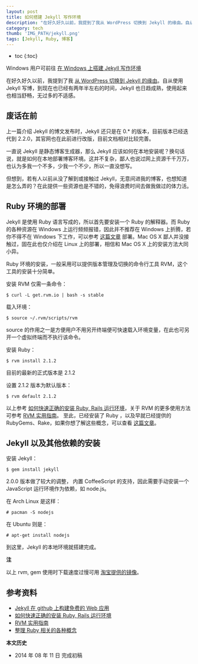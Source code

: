 ```yaml
---
layout: post
title: 如何搭建 Jekyll 写作环境
description: "在好久好久以前，我提到了我从 WordPress 切换到 Jekyll 的缘由。自从使用 Jekyll 写博，到现在也已经有两年半左右的时间，Jekyll 也日趋成熟，使用起来也相当舒畅，无过多的不适感。"
category: tech
thumb: 'IMG_PATH/jekyll.png'
tags: [Jekyll, Ruby, 博客]
---
```


* toc
{:toc}

Windows 用户可前往 [在 Windows 上搭建 Jekyll 写作环境](run-jekyll-on-windows.html)

在好久好久以前，我提到了我 [从 WordPress 切换到 Jekyll 的缘由](http://blog.fooleap.org/replace-wordpress-with-jekyll.html)。自从使用 Jekyll 写博，到现在也已经有两年半左右的时间，Jekyll 也日趋成熟，使用起来也相当舒畅，无过多的不适感。

## 废话在前

上一篇介绍 Jekyll 的博文发布时，Jekyll 还只是在 0.*  的版本，目前版本已经迭代到  2.2.0，其官网也在此前进行改版，目前文档相对比较完善。

一直说 Jekyll 是静态博客生成器，那么 Jekyll 应该如何在本地安装呢？换句话说，就是如何在本地部署博客环境。这并不复杂，鄙人也说过网上资源千千万万，也认为多我一个不多，少我一个不少，所以一直没想写。

但想到，若有人以前从没了解到或接触过 Jekyll，无意间进我的博客，也想知道是怎么弄的？在此提供一些资源也是不错的，免得浪费时间去做我做过的体力活。

## Ruby 环境的部署

Jekyll 是使用 Ruby 语言写成的，所以首先要安装一个 Ruby 的解释器。而 Ruby 的各种资源在 Windows 上运行频频报错，因此并不推荐在 Windows 上折腾，若你不得不在 Windows 下工作，可以参考 [这篇文章](http://blog.fens.me/jekyll-bootstarp-github) 部署。Mac OS  X 鄙人并没接触过，固在此也仅介绍在 Linux 上的部署，相信和 Mac OS X 上的安装方法大同小异。

Ruby 环境的安装，一般采用可以提供版本管理及切换的命令行工具  RVM，这个工具的安装十分简单。

安装 RVM 仅需一条命令：

    $ curl -L get.rvm.io | bash -s stable

载入环境：

    $ source ~/.rvm/scripts/rvm

source 的作用之一是方便用户不用另开终端便可快速载入环境变量，在此也可另开一个虚拟终端而不执行该命令。

安装 Ruby：

    $ rvm install 2.1.2

目前的最新的正式版本是 2.1.2

设置 2.1.2 版本为默认版本：

    $ rvm default 2.1.2

以上参考 [如何快速正确的安装 Ruby, Rails 运行环境](https://ruby-china.org/wiki/install_ruby_guide)，关于 RVM 的更多使用方法可参考 [RVM 实用指南](https://ruby-china.org/wiki/rvm-guide)。
至此，已经安装了 Ruby ，以及早就已经提供的 RubyGems、Rake，如果你想了解这些概念，可以查看 [这篇文章](http://henter.me/post/ruby-rvm-gem-rake-bundle-rails.html)。

## Jekyll 以及其他依赖的安装

安装 Jekyll：

    $ gem install jekyll

2.0.0 版本做了较大的调整， 内置 CoffeeScript 的支持，因此需要手动安装一个 JavaScript 运行环境作为依赖，如 node.js。

 在 Arch Linux 是这样：

    # pacman -S nodejs

在 Ubuntu 则是：

    # apt-get install nodejs

到这里，Jekyll 的本地环境就搭建完成。

**注**

 以上  rvm, gem 使用时下载速度过慢可用 [淘宝提供的镜像](http://ruby.taobao.org/)。

## 参考资料

* [Jekyll 在 github 上构建免费的 Web 应用](http://blog.fens.me/jekyll-bootstarp-github/)
* [如何快速正确的安装 Ruby, Rails 运行环境](https://ruby-china.org/wiki/install_ruby_guide)
* [RVM 实用指南](https://ruby-china.org/wiki/rvm-guide)
* [整理 Ruby 相关的各种概念](http://henter.me/post/ruby-rvm-gem-rake-bundle-rails.html)

**本文历史**

* 2014 年 08 年 11 日 完成初稿
